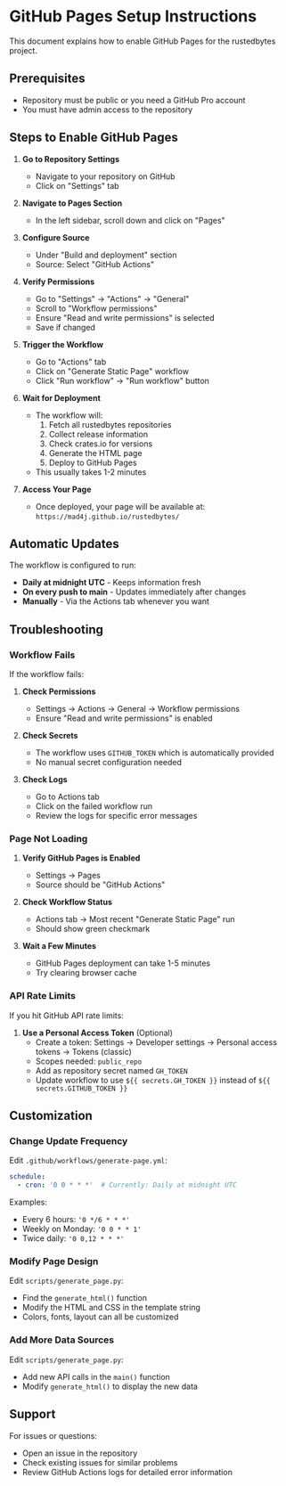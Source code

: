 # GitHub Pages Setup Instructions

This document explains how to enable GitHub Pages for the rustedbytes project.

## Prerequisites

- Repository must be public or you need a GitHub Pro account
- You must have admin access to the repository

## Steps to Enable GitHub Pages

1. **Go to Repository Settings**
   - Navigate to your repository on GitHub
   - Click on "Settings" tab

2. **Navigate to Pages Section**
   - In the left sidebar, scroll down and click on "Pages"

3. **Configure Source**
   - Under "Build and deployment" section
   - Source: Select "GitHub Actions"
   
4. **Verify Permissions**
   - Go to "Settings" → "Actions" → "General"
   - Scroll to "Workflow permissions"
   - Ensure "Read and write permissions" is selected
   - Save if changed

5. **Trigger the Workflow**
   - Go to "Actions" tab
   - Click on "Generate Static Page" workflow
   - Click "Run workflow" → "Run workflow" button
   
6. **Wait for Deployment**
   - The workflow will:
     1. Fetch all rustedbytes repositories
     2. Collect release information
     3. Check crates.io for versions
     4. Generate the HTML page
     5. Deploy to GitHub Pages
   - This usually takes 1-2 minutes

7. **Access Your Page**
   - Once deployed, your page will be available at:
     `https://mad4j.github.io/rustedbytes/`

## Automatic Updates

The workflow is configured to run:
- **Daily at midnight UTC** - Keeps information fresh
- **On every push to main** - Updates immediately after changes
- **Manually** - Via the Actions tab whenever you want

## Troubleshooting

### Workflow Fails

If the workflow fails:

1. **Check Permissions**
   - Settings → Actions → General → Workflow permissions
   - Ensure "Read and write permissions" is enabled

2. **Check Secrets**
   - The workflow uses `GITHUB_TOKEN` which is automatically provided
   - No manual secret configuration needed

3. **Check Logs**
   - Go to Actions tab
   - Click on the failed workflow run
   - Review the logs for specific error messages

### Page Not Loading

1. **Verify GitHub Pages is Enabled**
   - Settings → Pages
   - Source should be "GitHub Actions"

2. **Check Workflow Status**
   - Actions tab → Most recent "Generate Static Page" run
   - Should show green checkmark

3. **Wait a Few Minutes**
   - GitHub Pages deployment can take 1-5 minutes
   - Try clearing browser cache

### API Rate Limits

If you hit GitHub API rate limits:

1. **Use a Personal Access Token** (Optional)
   - Create a token: Settings → Developer settings → Personal access tokens → Tokens (classic)
   - Scopes needed: `public_repo`
   - Add as repository secret named `GH_TOKEN`
   - Update workflow to use `${{ secrets.GH_TOKEN }}` instead of `${{ secrets.GITHUB_TOKEN }}`

## Customization

### Change Update Frequency

Edit `.github/workflows/generate-page.yml`:

```yaml
schedule:
  - cron: '0 0 * * *'  # Currently: Daily at midnight UTC
```

Examples:
- Every 6 hours: `'0 */6 * * *'`
- Weekly on Monday: `'0 0 * * 1'`
- Twice daily: `'0 0,12 * * *'`

### Modify Page Design

Edit `scripts/generate_page.py`:

- Find the `generate_html()` function
- Modify the HTML and CSS in the template string
- Colors, fonts, layout can all be customized

### Add More Data Sources

Edit `scripts/generate_page.py`:

- Add new API calls in the `main()` function
- Modify `generate_html()` to display the new data

## Support

For issues or questions:
- Open an issue in the repository
- Check existing issues for similar problems
- Review GitHub Actions logs for detailed error information
